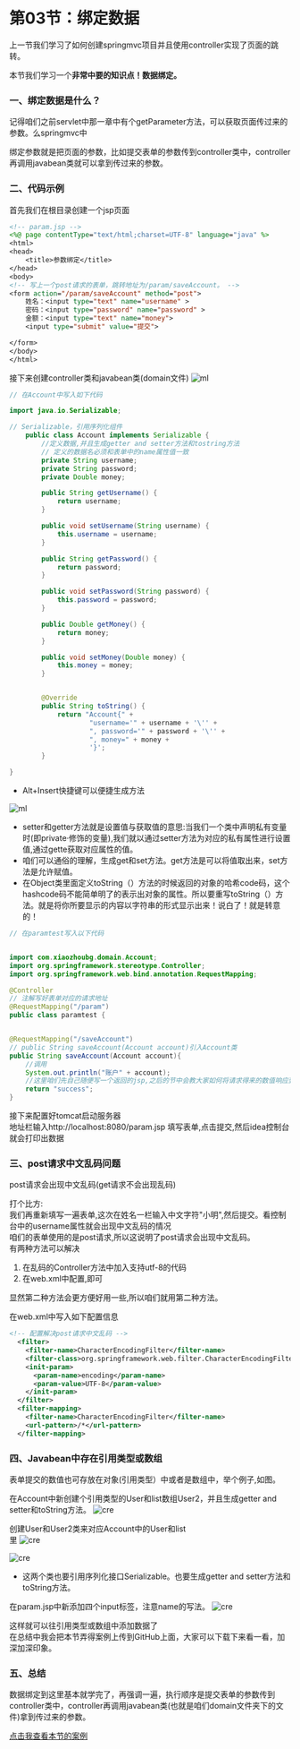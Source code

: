 # 第03节：绑定数据

上一节我们学习了如何创建springmvc项目并且使用controller实现了页面的跳转。  

本节我们学习一个**非常中要的知识点！数据绑定。**

### 一、绑定数据是什么？

记得咱们之前servlet中那一章中有个getParameter方法，可以获取页面传过来的参数。么springmvc中  

绑定参数就是把页面的参数，比如提交表单的参数传到controller类中，controller再调用javabean类就可以拿到传过来的参数。

### 二、代码示例

首先我们在根目录创建一个jsp页面

``` jsp
<!-- param.jsp -->
<%@ page contentType="text/html;charset=UTF-8" language="java" %>
<html>
<head>
    <title>参数绑定</title>
</head>
<body>
<!-- 写上一个post请求的表单，跳转地址为/param/saveAccount。 -->
<form action="/param/saveAccount" method="post">
    姓名：<input type="text" name="username" >
    密码：<input type="password" name="password" >
    金额：<input type="text" name="money">
    <input type="submit" value="提交">

</form>
</body>
</html>
```

接下来创建controller类和javabean类(domain文件)
![ml](..\images/1403_mulu.jpg)

``` java
// 在Account中写入如下代码

import java.io.Serializable;

// Serializable，引用序列化组件
    public class Account implements Serializable {
        //定义数据,并且生成getter and setter方法和tostring方法
        // 定义的数据名必须和表单中的name属性值一致
        private String username;
        private String password;
        private Double money;

        public String getUsername() {
            return username;
        }

        public void setUsername(String username) {
            this.username = username;
        }

        public String getPassword() {
            return password;
        }

        public void setPassword(String password) {
            this.password = password;
        }

        public Double getMoney() {
            return money;
        }

        public void setMoney(Double money) {
            this.money = money;
        }


        @Override
        public String toString() {
            return "Account{" +
                    "username='" + username + '\'' +
                    ", password='" + password + '\'' +
                    ", money=" + money +
                    '}';
        }

}
```

* Alt+Insert快捷键可以便捷生成方法

![ml](..\images/1403_gener.jpg)

* setter和getter方法就是设置值与获取值的意思:当我们一个类中声明私有变量时(即private·修饰的变量),我们就以通过setter方法为对应的私有属性进行设置值,通过gette获取对应属性的值。
* 咱们可以通俗的理解，生成get和set方法。get方法是可以将值取出来，set方法是允许赋值。
* 在Object类里面定义toString（）方法的时候返回的对象的哈希code码，这个hashcode码不能简单明了的表示出对象的属性。所以要重写toString（）方法。就是将你所要显示的内容以字符串的形式显示出来！说白了！就是转意的！

``` java
// 在paramtest写入以下代码


import com.xiaozhoubg.domain.Account;
import org.springframework.stereotype.Controller;
import org.springframework.web.bind.annotation.RequestMapping;

@Controller
// 注解写好表单对应的请求地址
@RequestMapping("/param")
public class paramtest {


@RequestMapping("/saveAccount")
// public String saveAccount(Account account)引入Account类
public String saveAccount(Account account){
    //调用
    System.out.println("账户" + account);
    //这里咱们先自己随便写一个返回的jsp,之后的节中会教大家如何将请求得来的数值响应到页面上面
    return "success";
}
```

接下来配置好tomcat启动服务器  
地址栏输入http://localhost:8080/param.jsp
填写表单,点击提交,然后idea控制台就会打印出数据

### 三、post请求中文乱码问题

post请求会出现中文乱码(get请求不会出现乱码)  

打个比方:  
我们再重新填写一遍表单,这次在姓名一栏输入中文字符"小明",然后提交。看控制台中的username属性就会出现中文乱码的情况  
咱们的表单使用的是post请求,所以这说明了post请求会出现中文乱码。  
有两种方法可以解决  

1. 在乱码的Controller方法中加入支持utf-8的代码
2. 在web.xml中配置,即可

显然第二种方法会更方便好用一些,所以咱们就用第二种方法。

在web.xml中写入如下配置信息

``` xml
<!-- 配置解决post请求中文乱码 -->
  <filter>
    <filter-name>CharacterEncodingFilter</filter-name>
    <filter-class>org.springframework.web.filter.CharacterEncodingFilter</filter-class>
    <init-param>
      <param-name>encoding</param-name>
      <param-value>UTF-8</param-value>
    </init-param>
  </filter>
  <filter-mapping>
    <filter-name>CharacterEncodingFilter</filter-name>
    <url-pattern>/*</url-pattern>
  </filter-mapping>
```

### 四、Javabean中存在引用类型或数组

表单提交的数值也可存放在对象(引用类型）中或者是数组中，举个例子,如图。  

在Account中新创建个引用类型的User和list数组User2，并且生成getter and setter和toString方法。
![cre](..\images/1403_cre.png)

创建User和User2类来对应Account中的User和list  
里
![cre](..\images/1403_cre2.png)

![cre](..\images/1403_cre3.png)

* 这两个类也要引用序列化接口Serializable。也要生成getter and setter方法和toString方法。

在param.jsp中新添加四个input标签，注意name的写法。
![cre](..\images/1403_cre4.png)

这样就可以往引用类型或数组中添加数据了  
在总结中我会把本节弄得案例上传到GitHub上面，大家可以下载下来看一看，加深加深印象。

### 五、总结

数据绑定到这里基本就学完了，再强调一遍，执行顺序是提交表单的参数传到controller类中，controller再调用javabean类(也就是咱们domain文件夹下的文件)拿到传过来的参数。

[点击我查看本节的案例](https://github.com/xiaozhoulee/java-examples/tree/master/14-spring_mvc/%E7%AC%AC03%E8%8A%82%EF%BC%9A%E7%BB%91%E5%AE%9A%E6%95%B0%E6%8D%AE/springmvc01)

